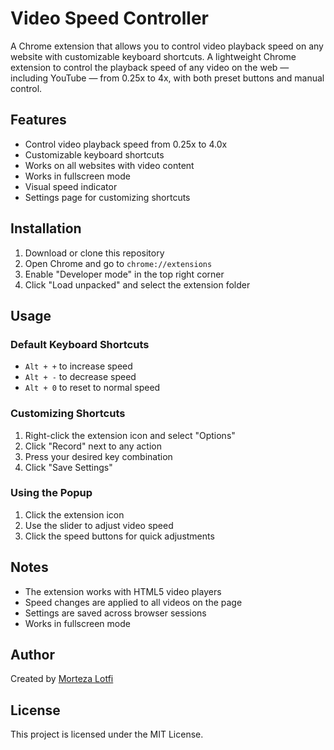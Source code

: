 # Video Speed Controller

A Chrome extension that allows you to control video playback speed on any website with customizable keyboard shortcuts.
A lightweight Chrome extension to control the playback speed of any video on the web — including YouTube — from 0.25x to 4x, with both preset buttons and manual control.

## Features

- Control video playback speed from 0.25x to 4.0x
- Customizable keyboard shortcuts
- Works on all websites with video content
- Works in fullscreen mode
- Visual speed indicator
- Settings page for customizing shortcuts

## Installation

1. Download or clone this repository
2. Open Chrome and go to `chrome://extensions`
3. Enable "Developer mode" in the top right corner
4. Click "Load unpacked" and select the extension folder

## Usage

### Default Keyboard Shortcuts
- `Alt + +` to increase speed
- `Alt + -` to decrease speed
- `Alt + 0` to reset to normal speed

### Customizing Shortcuts
1. Right-click the extension icon and select "Options"
2. Click "Record" next to any action
3. Press your desired key combination
4. Click "Save Settings"

### Using the Popup
1. Click the extension icon
2. Use the slider to adjust video speed
3. Click the speed buttons for quick adjustments

## Notes
- The extension works with HTML5 video players
- Speed changes are applied to all videos on the page
- Settings are saved across browser sessions
- Works in fullscreen mode

## Author
Created by [Morteza Lotfi](https://mortezalotfi.com)

## License
This project is licensed under the MIT License.
